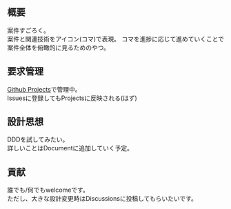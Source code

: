 ## 概要
案件すごろく。  
案件と関連技術をアイコン(コマ)で表現。
コマを進捗に応じて進めていくことで案件全体を俯瞰的に見るためのやつ。

## 要求管理
[Github Projects](https://github.com/msntts/AnkenSugoroku/projects/1)で管理中。  
Issuesに登録してもProjectsに反映される(はず)

## 設計思想
DDDを試してみたい。  
詳しいことはDocumentに追加していく予定。  

## 貢献
誰でも/何でもwelcomeです。  
ただし、大きな設計変更時はDiscussionsに投稿してもらいたいです。
